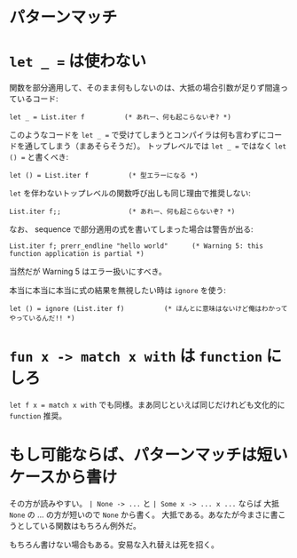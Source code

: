 パターンマッチ
=======================================

`let _ =` は使わない
======================================

関数を部分適用して、そのまま何もしないのは、大抵の場合引数が足りず間違っているコード:

    let _ = List.iter f          (* あれー、何も起こらないぞ? *)

このようなコードを `let _ =` で受けてしまうとコンパイラは何も言わずにコードを通してしまう（まあそらそうだ）。
トップレベルでは `let _ =` ではなく `let () =` と書くべき:

    let () = List.iter f          (* 型エラーになる *)

`let` を伴わないトップレベルの関数呼び出しも同じ理由で推奨しない:

    List.iter f;;                 (* あれー、何も起こらないぞ? *)

なお、 sequence で部分適用の式を書いてしまった場合は警告が出る:

    List.iter f; prerr_endline "hello world"      (* Warning 5: this function application is partial *)

当然だが Warning 5 はエラー扱いにすべき。

本当に本当に本当に式の結果を無視したい時は `ignore` を使う:

    let () = ignore (List.iter f)          (* ほんとに意味はないけど俺はわかってやっているんだ!! *)

`fun x -> match x with` は `function` にしろ
========================================================

`let f x = match x with` でも同様。まあ同じといえば同じだけれども文化的に `function` 推奨。

もし可能ならば、パターンマッチは短いケースから書け
====================================================

その方が読みやすい。 ``| None -> ...`` と ``| Some x -> ... x ...`` ならば
大抵 ``None`` の ... の方が短いので ``None`` から書く。
大抵である。あなたが今まさに書こうとしている関数はもちろん例外だ。

もちろん書けない場合もある。安易な入れ替えは死を招く。

